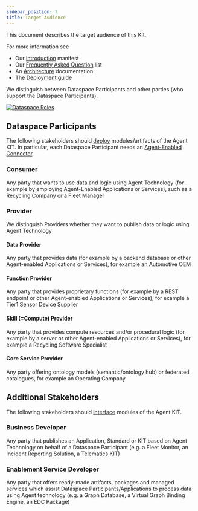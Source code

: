 ```yaml
---
sidebar_position: 2
title: Target Audience
---
```


This document describes the target audience of this Kit.

For more information see

* Our [Introduction](audience) manifest
* Our [Frequently Asked Question](faq) list
* An [Architecture](../development-view/architecture) documentation
* The [Deployment](../operation-view/deployment) guide

We distinguish between Dataspace Participants and other parties (who support the Dataspace Participants).

[![Dataspace Roles](/img/dataspace_roles_small.png)](/img/dataspace_roles.png)

## Dataspace Participants

The following stakeholders should [deploy](../operation-view/deployment) modules/artifacts of the Agent KIT.
In particular, each Dataspace Participant needs an [Agent-Enabled Connector](../operation-view/agent_edc).

### Consumer

Any party that wants to use data and logic using Agent Technology (for example by employing Agent-Enabled Applications or Services), such as a Recycling Company or a Fleet Manager

### Provider

We distinguish Providers whether they want to publish data or logic using Agent Technology

#### Data Provider

Any party that provides data (for example by a backend database or other Agent-enabled Applications or Services), for example an Automotive OEM

#### Function Provider

Any party that provides proprietary functions (for example by a REST endpoint or other Agent-enabled Applications or Services), for example a Tier1 Sensor Device Supplier

#### Skill (=Compute) Provider

Any party that provides compute resources and/or procedural logic (for example by a server or other Agent-enabled Applications or Services), for example a Recycling Software Specialist

#### Core Service Provider

Any party offering ontology models (semantic/ontology hub) or federated catalogues, for example an Operating Company

## Additional Stakeholders

The following stakeholders should [interface](../development-view/architecture) modules of the Agent KIT.

### Business Developer

Any party that publishes an Application, Standard or KIT based on Agent Technology on behalf of a Dataspace Participant (e.g. a Fleet Monitor, an Incident Reporting Solution, a Telematics KIT)

### Enablement Service Developer

Any party that offers ready-made artifacts, packages and managed services which assist Dataspace Participants/Applications to process data using Agent technology (e.g. a Graph Database, a Virtual Graph Binding Engine, an EDC Package)
